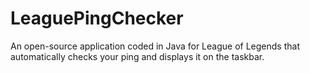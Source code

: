 # LeaguePingChecker
An open-source application coded in Java for League of Legends that automatically checks your ping and displays it on the taskbar.
